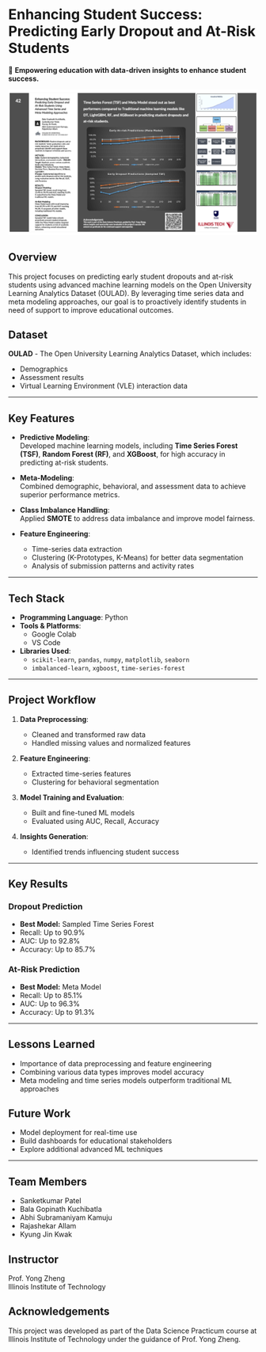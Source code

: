 
# Enhancing Student Success: Predicting Early Dropout and At-Risk Students

🚀 **Empowering education with data-driven insights to enhance student success.**

<img width="1066" alt="image" src="https://github.com/SanketKumarP/Student-Success-Prediction/blob/2c77e409115572a8003999ea6b921a92c354dac1/Poster_Presentation.png">

## Overview
This project focuses on predicting early student dropouts and at-risk students using advanced machine learning models on the Open University Learning Analytics Dataset (OULAD). By leveraging time series data and meta modeling approaches, our goal is to proactively identify students in need of support to improve educational outcomes.

## Dataset
**OULAD** - The Open University Learning Analytics Dataset, which includes:
- Demographics
- Assessment results
- Virtual Learning Environment (VLE) interaction data

---

## Key Features
- **Predictive Modeling**:  
  Developed machine learning models, including **Time Series Forest (TSF)**, **Random Forest (RF)**, and **XGBoost**, for high accuracy in predicting at-risk students.

- **Meta-Modeling**:  
  Combined demographic, behavioral, and assessment data to achieve superior performance metrics.

- **Class Imbalance Handling**:  
  Applied **SMOTE** to address data imbalance and improve model fairness.

- **Feature Engineering**:  
  - Time-series data extraction  
  - Clustering (K-Prototypes, K-Means) for better data segmentation  
  - Analysis of submission patterns and activity rates

---

## Tech Stack
- **Programming Language**: Python  
- **Tools & Platforms**:  
  - Google Colab  
  - VS Code  
- **Libraries Used**:  
  - `scikit-learn`, `pandas`, `numpy`, `matplotlib`, `seaborn`  
  - `imbalanced-learn`, `xgboost`, `time-series-forest`

---

## Project Workflow
1. **Data Preprocessing**:  
   - Cleaned and transformed raw data  
   - Handled missing values and normalized features  

2. **Feature Engineering**:  
   - Extracted time-series features  
   - Clustering for behavioral segmentation  

3. **Model Training and Evaluation**:  
   - Built and fine-tuned ML models  
   - Evaluated using AUC, Recall, Accuracy  

4. **Insights Generation**:  
   - Identified trends influencing student success  

---

## Key Results

### Dropout Prediction
- **Best Model:** Sampled Time Series Forest  
- Recall: Up to 90.9%  
- AUC: Up to 92.8%  
- Accuracy: Up to 85.7%

### At-Risk Prediction
- **Best Model:** Meta Model  
- Recall: Up to 85.1%  
- AUC: Up to 96.3%  
- Accuracy: Up to 91.3%

---

## Lessons Learned
- Importance of data preprocessing and feature engineering  
- Combining various data types improves model accuracy  
- Meta modeling and time series models outperform traditional ML approaches

## Future Work
- Model deployment for real-time use  
- Build dashboards for educational stakeholders  
- Explore additional advanced ML techniques

---

## Team Members
- Sanketkumar Patel
- Bala Gopinath Kuchibatla
- Abhi Subramaniyam Kamuju
- Rajashekar Allam
- Kyung Jin Kwak

## Instructor
Prof. Yong Zheng  
Illinois Institute of Technology

## Acknowledgements
This project was developed as part of the Data Science Practicum course at Illinois Institute of Technology under the guidance of Prof. Yong Zheng.
